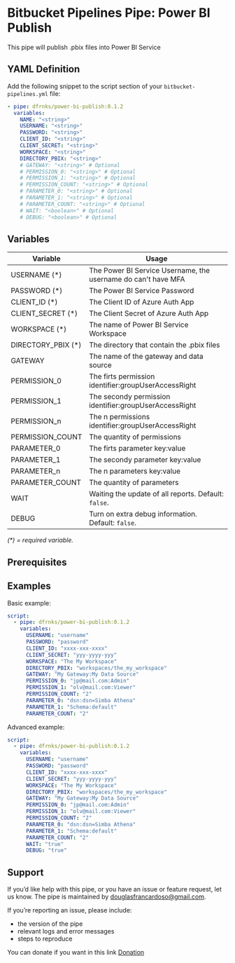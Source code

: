 # Bitbucket Pipelines Pipe: Power BI Publish

This pipe will publish .pbix files into Power BI Service

## YAML Definition

Add the following snippet to the script section of your `bitbucket-pipelines.yml` file:

```yaml
- pipe: dfrnks/power-bi-publish:0.1.2
  variables:
    NAME: "<string>"
    USERNAME: "<string>"
    PASSWORD: "<string>"
    CLIENT_ID: "<string>"
    CLIENT_SECRET: "<string>"
    WORKSPACE: "<string>"
    DIRECTORY_PBIX: "<string>"
    # GATEWAY: "<string>" # Optional
    # PERMISSION_0: "<string>" # Optional
    # PERMISSION_1: "<string>" # Optional
    # PERMISSION_COUNT: "<string>" # Optional
    # PARAMETER_0: "<string>" # Optional
    # PARAMETER_1: "<string>" # Optional
    # PARAMETER_COUNT: "<string>" # Optional
    # WAIT: "<boolean>" # Optional
    # DEBUG: "<boolean>" # Optional
```
## Variables

| Variable              | Usage                                                       |
| --------------------- | ----------------------------------------------------------- |
| USERNAME (*)          | The Power BI Service Username, the username do can't have MFA |
| PASSWORD (*)          | The Power BI Service Password |
| CLIENT_ID (*)         | The Client ID of Azure Auth App |
| CLIENT_SECRET (*)     | The Client Secret of Azure Auth App |
| WORKSPACE (*)         | The name of Power BI Service Workspace |
| DIRECTORY_PBIX (*)    | The directory that contain the .pbix files |
| GATEWAY               | The name of the gateway and data source |
| PERMISSION_0          | The firts permission identifier:groupUserAccessRight |
| PERMISSION_1          | The secondy permission identifier:groupUserAccessRight |
| PERMISSION_n          | The n permissions identifier:groupUserAccessRight |
| PERMISSION_COUNT      | The quantity of permissions |
| PARAMETER_0           | The firts parameter key:value |
| PARAMETER_1           | The secondy parameter key:value |
| PARAMETER_n           | The n parameters key:value |
| PARAMETER_COUNT       | The quantity of parameters |
| WAIT                  | Waiting the update of all reports. Default: `false`. |
| DEBUG                 | Turn on extra debug information. Default: `false`. |

_(*) = required variable._

## Prerequisites

## Examples

Basic example:

```yaml
script:
  - pipe: dfrnks/power-bi-publish:0.1.2
    variables:
      USERNAME: "username"
      PASSWORD: "password"
      CLIENT_ID: "xxxx-xxx-xxxx"
      CLIENT_SECRET: "yyy-yyyy-yyy"
      WORKSPACE: "The My Workspace"
      DIRECTORY_PBIX: "workspaces/the_my_workspace"
      GATEWAY: "My Gateway:My Data Source"
      PERMISSION_0: "jp@mail.com:Admin"
      PERMISSION_1: "olv@mail.com:Viewer"
      PERMISSION_COUNT: "2"
      PARAMETER_0: "dsn:dsn=Simba Athena"
      PARAMETER_1: "Schema:default"
      PARAMETER_COUNT: "2"
```

Advanced example:

```yaml
script:
  - pipe: dfrnks/power-bi-publish:0.1.2
    variables:
      USERNAME: "username"
      PASSWORD: "password"
      CLIENT_ID: "xxxx-xxx-xxxx"
      CLIENT_SECRET: "yyy-yyyy-yyy"
      WORKSPACE: "The My Workspace"
      DIRECTORY_PBIX: "workspaces/the_my_workspace"
      GATEWAY: "My Gateway:My Data Source"
      PERMISSION_0: "jp@mail.com:Admin"
      PERMISSION_1: "olv@mail.com:Viewer"
      PERMISSION_COUNT: "2"
      PARAMETER_0: "dsn:dsn=Simba Athena"
      PARAMETER_1: "Schema:default"
      PARAMETER_COUNT: "2"
      WAIT: "true"
      DEBUG: "true"
```

## Support
If you’d like help with this pipe, or you have an issue or feature request, let us know.
The pipe is maintained by douglasfrancardoso@gmail.com.

If you’re reporting an issue, please include:

- the version of the pipe
- relevant logs and error messages
- steps to reproduce

You can donate if you want in this link [Donation](https://www.paypal.com/donate?hosted_button_id=6GMU7LV7CAN54)
